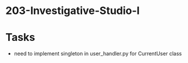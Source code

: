 # 203-Investigative-Studio-I
# Tasks

- need to implement singleton in user_handler.py for CurrentUser class
